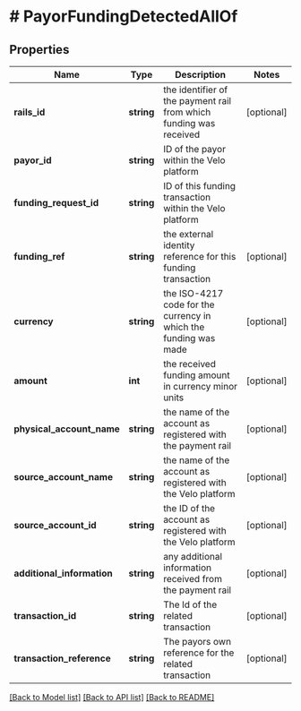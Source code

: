 # # PayorFundingDetectedAllOf

## Properties

Name | Type | Description | Notes
------------ | ------------- | ------------- | -------------
**rails_id** | **string** | the identifier of the payment rail from which funding was received | [optional]
**payor_id** | **string** | ID of the payor within the Velo platform |
**funding_request_id** | **string** | ID of this funding transaction within the Velo platform |
**funding_ref** | **string** | the external identity reference for this funding transaction | [optional]
**currency** | **string** | the ISO-4217 code for the currency in which the funding was made | [optional]
**amount** | **int** | the received funding amount in currency minor units | [optional]
**physical_account_name** | **string** | the name of the account as registered with the payment rail | [optional]
**source_account_name** | **string** | the name of the account as registered with the Velo platform | [optional]
**source_account_id** | **string** | the ID of the account as registered with the Velo platform | [optional]
**additional_information** | **string** | any additional information received from the payment rail | [optional]
**transaction_id** | **string** | The Id of the related transaction | [optional]
**transaction_reference** | **string** | The payors own reference for the related transaction | [optional]

[[Back to Model list]](../../README.md#models) [[Back to API list]](../../README.md#endpoints) [[Back to README]](../../README.md)
